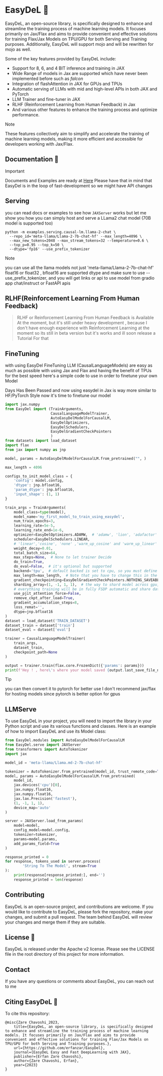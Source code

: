 # EasyDeL 🔮

EasyDeL, an open-source library, is specifically designed to enhance and streamline the training process of machine
learning models. It focuses primarily on Jax/Flax and aims to provide convenient and effective solutions for training
Flax/Jax Models on TPU/GPU for both Serving and Training purposes. Additionally, EasyDeL will support mojo and will be
rewritten for mojo as well.

Some of the key features provided by EasyDeL include:

- Support for 8, 6, and 4 BIT inference and training in JAX
- Wide Range of models in Jax are supported which have never been implemented before such as _falcon_
- Integration of flashAttention in JAX for GPUs and TPUs
- Automatic serving of LLMs with mid and high-level APIs in both JAX and PyTorch
- LLM Trainer and fine-tuner in JAX
- RLHF (Reinforcement Learning from Human Feedback) in Jax
- And various other features to enhance the training process and optimize performance.

> [!NOTE]
> These features collectively aim to simplify and accelerate the training of machine learning models, making it more
> efficient and accessible for developers working with Jax/Flax.

## Documentation 💫

> [!IMPORTANT]
> Documents and Examples are ready at [Here](https://erfanzar.github.io/EasyDeL)
> Please have that in mind that EasyDel is in the loop of fast-development
> so we might have API changes

## Serving

you can read docs or examples to see how `JAXServer` works but let me show you how you can simply host and serve a
LLama2
chat model (70B model is supported too)

```shell
python -m examples.serving.causal-lm.llama-2-chat \
  --repo_id='meta-llama/Llama-2-7b-chat-hf' --max_length=4096 \
  --max_new_tokens=2048 --max_stream_tokens=32 --temperature=0.6 \
  --top_p=0.95 --top_k=50 \
  --dtype='fp16' --use_prefix_tokenizer

```

> [!NOTE]
> you can use all the llama models not just 'meta-llama/Llama-2-7b-chat-hf'
> float16 or float32 , bfloat16 are supported dtype and make sure to use --use_prefix_tokenizer,
> and you will get links or api to use model from gradio app chat/instruct or FastAPI apis

## RLHF(Reinforcement Learning From Human Feedback)

> RLHF or Reinforcement Learning From Human Feedback is Available At the moment, but it's still
> under heavy development , because I don't have enough experience with Reinforcement Learning at the moment so its
> still
> in beta version but it's works and ill soon release a Tutorial For that

## FineTuning

with using EasyDel FineTuning LLM (CausalLanguageModels) are easy as much as possible with using Jax and Flax
and having the benefit of TPUs for the best speed here's a simple code to use in order to finetune your
own Model

Days Has Been Passed and now using easydel in Jax is way more similar to HF/PyTorch Style
now it's time to finetune our model

```python
import jax.numpy
from EasyDel import (TrainArguments,
                     CausalLanguageModelTrainer,
                     AutoEasyDelModelForCausalLM,
                     EasyDelOptimizers,
                     EasyDelSchedulers,
                     EasyDelGradientCheckPointers
                     )
from datasets import load_dataset
import flax
from jax import numpy as jnp

model, params = AutoEasyDelModelForCausalLM.from_pretrained("", )

max_length = 4096

configs_to_init_model_class = {
    'config': model.config,
    'dtype': jnp.bfloat16,
    'param_dtype': jnp.bfloat16,
    'input_shape': (1, 1)
}

train_args = TrainArguments(
    model_class=type(model),
    model_name='my_first_model_to_train_using_easydel',
    num_train_epochs=3,
    learning_rate=5e-5,
    learning_rate_end=1e-6,
    optimizer=EasyDelOptimizers.ADAMW,  # 'adamw', 'lion', 'adafactor' are supported
    scheduler=EasyDelSchedulers.LINEAR,
    # 'linear','cosine', 'none' ,'warm_up_cosine' and 'warm_up_linear'  are supported
    weight_decay=0.01,
    total_batch_size=64,
    max_steps=None,  # None to let trainer Decide
    do_train=True,
    do_eval=False,  # it's optional but supported 
    backend='tpu',  # default backed is set to cpu, so you must define you want to use tpu cpu or gpu
    max_length=max_length,  # Note that you have to change this in the model config too
    gradient_checkpointing=EasyDelGradientCheckPointers.NOTHING_SAVEABLE,
    sharding_array=(1, -1, 1, 1),  # the way to shard model across gpu,cpu or TPUs using sharding array (1, -1, 1, 1)
    # everything training will be in fully FSDP automatic and share data between devices
    use_pjit_attention_force=False,
    remove_ckpt_after_load=True,
    gradient_accumulation_steps=8,
    loss_remat='',
    dtype=jnp.bfloat16
)
dataset = load_dataset('TRAIN_DATASET')
dataset_train = dataset['train']
dataset_eval = dataset['eval']

trainer = CausalLanguageModelTrainer(
    train_args,
    dataset_train,
    checkpoint_path=None
)

output = trainer.train(flax.core.FrozenDict({'params': params}))
print(f'Hey ! , here\'s where your model saved {output.last_save_file_name}')


```

> [!TIP]
> you can then convert it to pytorch for better use I don't recommend jax/flax for hosting models since
> pytorch is better option for gpus

## LLMServe

To use EasyDeL in your project, you will need to import the library in your Python script and use its various functions
and classes. Here is an example of how to import EasyDeL and use its Model class:

```python
from EasyDel.modules import AutoEasyDelModelForCausalLM
from EasyDel.serve import JAXServer
from transformers import AutoTokenizer
import jax

model_id = 'meta-llama/Llama.md-2-7b-chat-hf'

tokenizer = AutoTokenizer.from_pretrained(model_id, trust_remote_code=True)
model, params = AutoEasyDelModelForCausalLM.from_pretrained(
    model_id,
    jax.devices('cpu')[0],
    jax.numpy.float16,
    jax.numpy.float16,
    jax.lax.Precision('fastest'),
    (1, -1, 1, 1),
    device_map='auto'
)

server = JAXServer.load_from_params(
    model=model,
    config_model=model.config,
    tokenizer=tokenizer,
    params=model.params,
    add_params_field=True
)

response_printed = 0
for response, tokens_used in server.process(
        'String To The Model', stream=True
):
    print(response[response_printed:], end='')
    response_printed = len(response)
```

## Contributing

EasyDeL is an open-source project, and contributions are welcome. If you would like to contribute to EasyDeL, please
fork the repository, make your changes, and submit a pull request. The team behind EasyDeL will review your changes and
merge them if they are suitable.

## License 📜

EasyDeL is released under the Apache v2 license. Please see the LICENSE file in the root directory of this project for
more information.

## Contact

If you have any questions or comments about EasyDeL, you can reach out to me

## Citing EasyDeL 🥶

To cite this repository:

```misc
@misc{Zare Chavoshi_2023,
    title={EasyDeL, an open-source library, is specifically designed to enhance and streamline the training process of machine learning models. It focuses primarily on Jax/Flax and aims to provide convenient and effective solutions for training Flax/Jax Models on TPU/GPU for both Serving and Training purposes.},
    url={https://github.com/erfanzar/EasyDel},
    journal={EasyDeL Easy and Fast DeepLearning with JAX},
    publisher={Erfan Zare Chavoshi},
    author={Zare Chavoshi, Erfan},
    year={2023}
} 
```